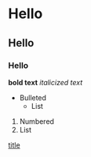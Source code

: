 # Hello
## Hello
### Hello

**bold text**
*italicized text*

- Bulleted
  - List

1. Numbered
2. List

[title](https://www.example.com)

